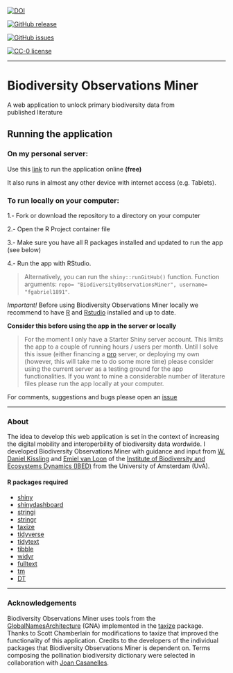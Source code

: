 [![DOI](https://zenodo.org/badge/DOI/10.5281/zenodo.1036826.svg)](https://doi.org/10.5281/zenodo.1036826)

[![GitHub release](https://img.shields.io/github/release/Naereen/StrapDown.js.svg)](https://GitHub.com/fgabriel1891/BiodiversityObservationsMiner/releases/)

[![GitHub issues](https://img.shields.io/github/issues/Naereen/StrapDown.js.svg)](https://GitHub.com/fgabriel1891/BiodiversityObservationsMiner/issues/)

[![CC-0 license](https://img.shields.io/badge/License-CC--0-blue.svg)](https://creativecommons.org/licenses/by-nd/4.0)

--------

# Biodiversity Observations Miner

A web application to unlock primary biodiversity data from published literature

## Running the application 

### On my personal server: 

Use this [link](https://fgabriel1891.shinyapps.io/biodiversityobservationsminer/) to run the application online  **(free)**

It also runs in almost any other device with internet access (e.g. Tablets).  

### To run locally on your computer:  
 
 1.- Fork or download the repository to a directory on your computer
 
 2.- Open the R Project container file
 
 3.- Make sure you have all R packages installed and updated to run the app (see below) 
 
 4.- Run the app with RStudio. 
 
 
 >  Alternatively, you can run the `shiny::runGitHub()` function. Function arguments: `repo= "BiodiversityObservationsMiner", username= "fgabriel1891"`.
 
*Important!* 
 Before using Biodiversity Observations Miner locally we recommend to have [R](https://www.r-project.org/) and [Rstudio](https://www.rstudio.com/) installed and up to date. 

**Consider this before using the app in the server or locally**

>  For the moment I only have a Starter Shiny server account. This limits the app to a couple of running hours / users per month. Until I solve this issue (either financing a [pro](https://www.rstudio.com/products/shiny-server-pro/) server, or deploying my own (however, this will take me to do some more time)  please consider using the current server as a testing ground for the app functionalities. If you want to mine a considerable number of literature files please run the app locally at your computer. 


For comments, suggestions and bugs please open an [issue](https://github.com/fgabriel1891/BiodiversityObservationsMiner/issues/new)

--------

### About 

The idea to develop this web application is set in the context of increasing the digital mobility and interoperbility of biodiversity data wordwide. I developed Biodiversity Observations Miner with guidance and input from [W. Daniel Kissling](https://www.danielkissling.de/) and [Emiel van Loon](https://staff.fnwi.uva.nl/e.e.vanloon/) of the [Institute of Biodiversity and Ecosystems Dynamics (IBED)](http://ibed.uva.nl/) from the University of Amsterdam (UvA). 

#### R packages required

- [shiny](https://shiny.rstudio.com/)
- [shinydashboard](https://rstudio.github.io/shinydashboard)
- [stringi](http://www.gagolewski.com/software/stringi/)
- [stringr](http://stringr.tidyverse.org/)
- [taxize](https://ropensci.github.io/taxize-book/)
- [tidyverse](https://www.tidyverse.org/)
- [tidytext](https://www.tidytextmining.com/)
- [tibble](https://tibble.tidyverse.org/)
- [widyr](https://github.com/dgrtwo/widyr)
- [fulltext](https://ropensci.org/tutorials/fulltext_tutorial/)
- [tm](http://tm.r-forge.r-project.org/)
- [DT](https://rstudio.github.io/DT/)

--------

### Acknowledgements 

Biodiversity Observations Miner uses tools from the [GlobalNamesArchitecture](http://globalnames.org/) (GNA) implemented in the [taxize](https://www.ncbi.nlm.nih.gov/pmc/articles/PMC3901538/) package. Thanks to Scott Chamberlain for modifications to taxize that improved the functionality of this application. Credits to the developers of the individual packages that Biodiversity Observations Miner is dependent on. Terms composing the pollination biodiversity dictionary were selected in collaboration with [Joan Casanelles](https://www.researchgate.net/profile/Joan_Casanelles_Abella). 
